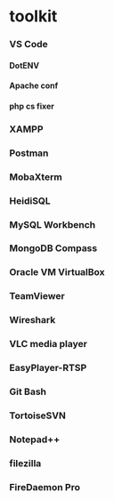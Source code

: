 # toolkit

### VS Code
#### DotENV
#### Apache conf
#### php cs fixer

### XAMPP

### Postman

### MobaXterm

### HeidiSQL

### MySQL Workbench

### MongoDB Compass

### Oracle VM VirtualBox

### TeamViewer

### Wireshark

### VLC media player

### EasyPlayer-RTSP

### Git Bash

### TortoiseSVN

### Notepad++

### filezilla

### FireDaemon Pro
